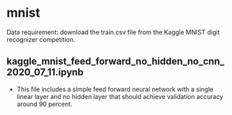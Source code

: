# mnist
Data requirement: download the train.csv file from the Kaggle MNIST digit recognizer competition.

## kaggle_mnist_feed_forward_no_hidden_no_cnn_2020_07_11.ipynb
- This file includes a simple feed forward neural network with a single linear layer and no hidden layer that should achieve validation accuracy around 90 percent. 
